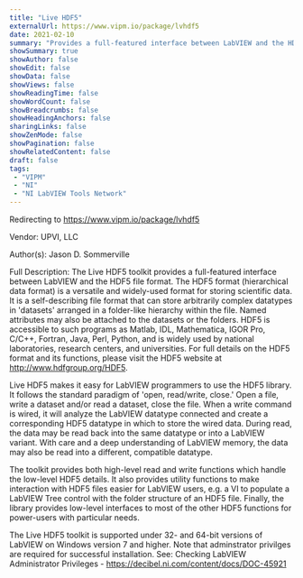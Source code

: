 ```yaml
---
title: "Live HDF5"
externalUrl: https://www.vipm.io/package/lvhdf5
date: 2021-02-10
summary: "Provides a full-featured interface between LabVIEW and the HDF5 scientific data format"
showSummary: true
showAuthor: false
showEdit: false
showData: false
showViews: false
showReadingTime: false
showWordCount: false
showBreadcrumbs: false
showHeadingAnchors: false
sharingLinks: false
showZenMode: false
showPagination: false
showRelatedContent: false
draft: false
tags:
 - "VIPM"
 - "NI"
 - "NI LabVIEW Tools Network"
---
```


Redirecting to https://www.vipm.io/package/lvhdf5

Vendor: UPVI, LLC

Author(s): Jason D. Sommerville
 
Full Description:
The Live HDF5 toolkit provides a full-featured interface between LabVIEW and the HDF5 file format. The HDF5 format (hierarchical data format) is a versatile and widely-used format for storing scientific data. It is a self-describing file format that can store arbitrarily complex datatypes in 'datasets' arranged in a folder-like hierarchy within the file. Named attributes may also be attached to the datasets or the folders. HDF5 is accessible to such programs as Matlab, IDL, Mathematica, IGOR Pro, C/C++, Fortran, Java, Perl, Python, and is widely used by national laboratories, research centers, and universities. For full details on the HDF5 format and its functions, please visit the HDF5 website at http://www.hdfgroup.org/HDF5.

Live HDF5 makes it easy for LabVIEW programmers to use the HDF5 library. It follows the standard paradigm of 'open, read/write, close.' Open a file, write a dataset and/or read a dataset, close the file. When a write command is wired, it will analyze the LabVIEW datatype connected and create a corresponding HDF5 datatype in which to store the wired data. During read, the data may be read back into the same datatype or into a LabVIEW variant. With care and a deep understanding of LabVIEW memory, the data may also be read into a different, compatible datatype.

The toolkit provides both high-level read and write functions which handle the low-level HDF5 details. It also provides utility functions to make interaction with HDF5 files easier for LabVIEW users, e.g. a VI to populate a LabVIEW Tree control with the folder structure of an HDF5 file. Finally, the library provides low-level interfaces to most of the other HDF5 functions for power-users with particular needs.

The Live HDF5 toolkit is supported under 32- and 64-bit versions of LabVIEW on Windows version 7 and higher. Note that adminstrator privilges are required for successful installation. See:
Checking LabVIEW Administrator Privileges - https://decibel.ni.com/content/docs/DOC-45921